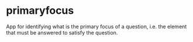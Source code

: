 # primaryfocus
App for identifying what is the primary focus of a question, i.e. the element that must be answered to satisfy the question. 
